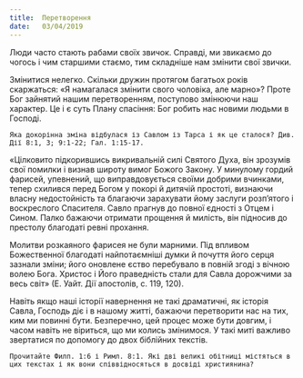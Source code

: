 ```yaml
---
title:  Перетворення
date:   03/04/2019
---
```


Люди часто стають рабами своїх звичок. Справді, ми звикаємо до чогось і чим старшими стаємо, тим складніше нам змінити свої звички.

Змінитися нелегко. Скільки дружин протягом багатьох років скаржаться: «Я намагалася змінити свого чоловіка, але марно»? Проте Бог зайнятий нашим перетворенням, поступово змінюючи наш характер. Це і є суть Плану спасіння: Бог робить нас новими людьми в Господі.

`Яка докорінна зміна відбулася із Савлом із Тарса і як це сталося? Див. Дії 8:1, 3; 9:1-22; Гал. 1:15-17.`

«Цілковито підкорившись викривальній силі Святого Духа, він зрозумів свої помилки і визнав широту вимог Божого Закону. У минулому гордий фарисей, упевнений, що виправдовується своїми добрими вчинками, тепер схилився перед Богом у покорі й дитячій простоті, визнаючи власну недостойність та благаючи зарахувати йому заслуги розп’ятого і воскреслого Спасителя. Савло прагнув до повної єдності з Отцем і Сином. Палко бажаючи отримати прощення й милість, він підносив до престолу благодаті ревні прохання.

Молитви розкаяного фарисея не були марними. Під впливом Божественної благодаті найпотаємніші думки й почуття його серця зазнали зміни; його оновлене єство перебувало в повній згоді з вічною волею Бога. Христос і Його праведність стали для Савла дорожчими за весь світ» (Е. Уайт. Дії апостолів, с. 119, 120).

Навіть якщо наші історії навернення не такі драматичні, як історія Савла, Господь діє і в нашому житті, бажаючи перетворити нас на тих, ким ми повинні бути. Безперечно, цей процес може бути довгим, і часом навіть не віриться, що ми колись змінимося. У такі миті важливо звертатися по допомогу до двох біблійних текстів.

`Прочитайте Филп. 1:6 і Римл. 8:1. Які дві великі обітниці містяться в цих текстах і як вони співвідносяться в досвіді християнина?`